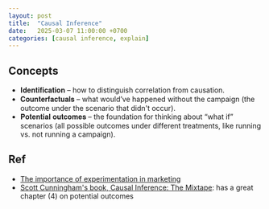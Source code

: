 ```yaml
---
layout: post
title:  "Causal Inference"
date:   2025-03-07 11:00:00 +0700
categories: [causal inference, explain]
---
```


## Concepts
- 𝐈𝐝𝐞𝐧𝐭𝐢𝐟𝐢𝐜𝐚𝐭𝐢𝐨𝐧 – how to distinguish correlation from causation.
- 𝐂𝐨𝐮𝐧𝐭𝐞𝐫𝐟𝐚𝐜𝐭𝐮𝐚𝐥𝐬 – what would’ve happened without the campaign (the outcome under the scenario that didn't occur).
- 𝐏𝐨𝐭𝐞𝐧𝐭𝐢𝐚𝐥 𝐨𝐮𝐭𝐜𝐨𝐦𝐞𝐬 – the foundation for thinking about “what if” scenarios (all possible outcomes under different treatments, like running vs. not running a campaign).


## Ref
- [The importance of experimentation in marketing](https://www.linkedin.com/posts/svet-semov-79072913_causal-inference-is-a-hidden-weapon-for-data-activity-7300541383814103040-ynep/)
- [ Scott Cunningham's book, Causal Inference: The Mixtape](https://mixtape.scunning.com/): has a great chapter (4) on potential outcomes

